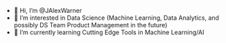- 👋 Hi, I’m @JAlexWarner
- 👀 I’m interested in Data Science (Machine Learning, Data Analytics, and possibly DS Team Product Management in the future)
- 🌱 I’m currently learning Cutting Edge Tools in Machine Learning/AI
